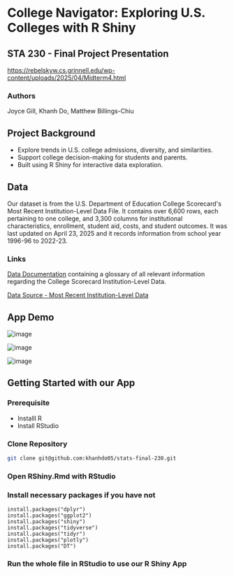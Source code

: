# College Navigator: Exploring U.S. Colleges with R Shiny

## STA 230 - Final Project Presentation

https://rebelskyw.cs.grinnell.edu/wp-content/uploads/2025/04/Midterm4.html

### Authors

Joyce Gill, Khanh Do, Matthew Billings-Chiu

## Project Background

- Explore trends in U.S. college admissions, diversity, and similarities.
- Support college decision-making for students and parents.
- Built using R Shiny for interactive data exploration.

## Data

Our dataset is from the U.S. Department of Education College Scorecard's Most Recent Institution-Level Data File. It contains over 6,600 rows, each pertaining to one college, and 3,300 columns for institutional characteristics, enrollment, student aid, costs, and student outcomes. It was last updated on April 23, 2025 and it records information from school year 1996-96 to 2022-23. 

### Links

[Data Documentation](https://collegescorecard.ed.gov/data/data-documentation/) containing a glossary of all relevant information regarding the College Scorecard Institution-Level Data. 

[Data Source - Most Recent Institution-Level Data](https://collegescorecard.ed.gov/data)

## App Demo

![image](https://github.com/user-attachments/assets/a46ff724-f737-4eeb-8e43-f1c90e70fdc4)

![image](https://github.com/user-attachments/assets/0595d6d9-cef0-4ef2-a0ef-982f2fbd695d)

![image](https://github.com/user-attachments/assets/b1aefaa6-a1f9-4b4d-a5ac-5f4b6c7c5fd3)

## Getting Started with our App

### Prerequisite

- Installl R
- Install RStudio

### Clone Repository

```sh
git clone git@github.com:khanhdo05/stats-final-230.git
```

### Open RShiny.Rmd with RStudio

### Install necessary packages if you have not

```
install.packages("dplyr")
install.packages("ggplot2")
install.packages("shiny")
install.packages("tidyverse")
install.packages("tidyr")
install.packages("plotly")
install.packages("DT")
```

### Run the whole file in RStudio to use our R Shiny App



